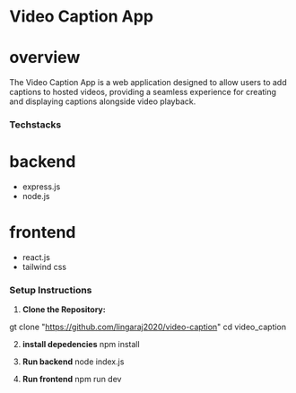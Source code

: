 # Video Caption App

# overview
The Video Caption App is a web application designed to allow users to add captions to hosted videos, providing a seamless experience for creating and displaying captions alongside video playback.

### Techstacks
# backend
- express.js
- node.js

# frontend
- react.js
- tailwind css


### Setup Instructions

 1. **Clone the Repository:**

   gt clone "https://github.com/lingaraj2020/video-caption"
   cd video_caption

2. **install depedencies**
    npm install

3. **Run backend**
    node index.js

4. **Run frontend**
    npm run dev